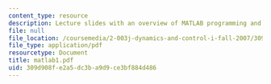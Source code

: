```yaml
---
content_type: resource
description: Lecture slides with an overview of MATLAB programming and MATLAB syntax.
file: null
file_location: /coursemedia/2-003j-dynamics-and-control-i-fall-2007/309d908fe2a5dc3ba9d9ce3bf884d486_matlab1.pdf
file_type: application/pdf
resourcetype: Document
title: matlab1.pdf
uid: 309d908f-e2a5-dc3b-a9d9-ce3bf884d486
---
```

